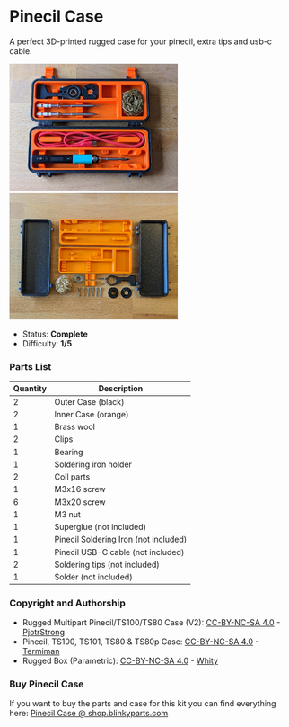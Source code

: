 # Pinecil Case

A perfect 3D-printed rugged case for your pinecil, extra tips and usb-c cable.

<img src="manual/images/thumbnail.jpg" width=300px alt="Pinecil Case"> <img src="manual/images/PXL_20230403_122341053.jpg" width=300px alt="Pinecil Case">

- Status: **Complete**
- Difficulty: **1/5**

### Parts List

| Quantity | Description                     |
| -------- | ------------------------------- |
| 2        | Outer Case (black)              |
| 2        | Inner Case (orange)             |
| 1        | Brass wool                      |
| 2        | Clips                           |
| 1        | Bearing                         |
| 1        | Soldering iron holder           |
| 2        | Coil parts                      |
| 1        | M3x16 screw                     |
| 6        | M3x20 screw                     |
| 1        | M3 nut                          |
| 1        | Superglue (not included)        |
| 1        | Pinecil Soldering Iron (not included) |
| 1        | Pinecil USB-C cable (not included) |
| 2        | Soldering tips (not included)   |
| 1        | Solder (not included)           |

### Copyright and Authorship

- Rugged Multipart Pinecil/TS100/TS80 Case (V2): [CC-BY-NC-SA 4.0](https://creativecommons.org/licenses/by-nc-sa/4.0/) - [PjotrStrong](https://www.printables.com/de/model/345083-rugged-multipart-pinecil-case)
- Pinecil, TS100, TS101, TS80 & TS80p Case: [CC-BY-NC-SA 4.0](https://creativecommons.org/licenses/by-nc-sa/4.0/) - [Termiman](https://www.printables.com/de/model/237958-ts100-pinecil-ts80-ts80p-case-with-options-stand-s)
- Rugged Box (Parametric): [CC-BY-NC-SA 4.0](https://creativecommons.org/licenses/by-nc-sa/4.0/) - [Whity](https://www.printables.com/de/model/258431-rugged-box-parametric)

### Buy Pinecil Case
If you want to buy the parts and case for this kit you can find everything here: [Pinecil Case @ shop.blinkyparts.com](https://shop.blinkyparts.com/de/Robuster-Case-Bausatz-fuer-den-Pinecil-Alles-sauber-und-perfekt-verpackt/blink237442)
